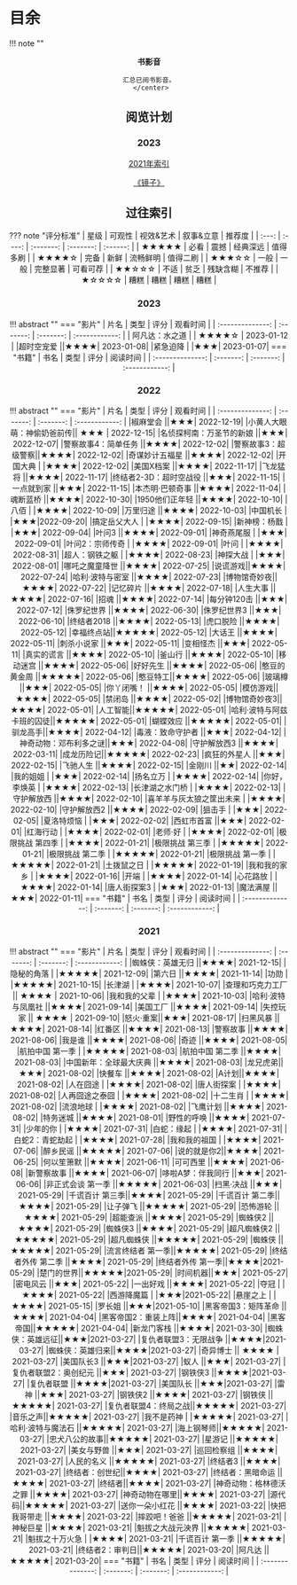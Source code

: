 # 目余



!!! note ""
    <center><b>书影音</b>
    
    汇总已阅书影音。
     </center>

## 阅览计划

### 2023

[2021年索引](../view/index.md#2021)

[《镜子》](../view/liucx.md#3)

## 过往索引
??? note "评分标准"
    | 星级  | 可观性 | 视效&艺术 | 叙事&立意 |  推荐度  |
    | :---: | :----: | :-------: | :-------: | :------: |
    | ★★★★★ |  必看  |   震撼    | 经典深远  | 值得多刷 |
    | ★★★★☆ |  完备  |   新鲜    | 流畅鲜明  | 值得二刷 |
    | ★★★☆☆ |  一般  |   一般    | 完整显著  | 可看可荐 |
    | ★★☆☆☆ |  不适  |   贫乏    | 残缺含糊  |  不推荐  |
    | ★☆☆☆☆ |  糟糕  |   糟糕    |   糟糕    |   糟糕   |
    
### 2023

!!! abstract ""
    === "影片"
    | 片名 | 类型 | 评分 | 观看时间 |
    | :--------------: | :-------: | :-------: | :------------: |
    | 阿凡达：水之道 | | ★★★★☆ | 2023-01-12 |
    |超时空宠爱 ||★★★★| 2023-01-08|
    |紧急迫降 | |★★★|   2023-01-07|
    === "书籍"
    | 书名 | 类型 | 评分 | 阅读时间 |
    | :--------------: | :-------: | :-------: | :------------: |
    
### 2022

!!! abstract ""
    === "影片"
    | 片名 | 类型 | 评分 | 观看时间 |
    | :--------------: | :-------: | :-------: | :------------: |
    |椒麻堂会   ||★★★| 2022-12-19|
    |小黄人大眼萌：神偷奶爸前传|| ★★★ |    2022-12-15|
    |名侦探柯南：万圣节的新娘 ||★★★|  2022-12-07|
    |警察故事4：简单任务 ||★★★★|  2022-12-02|
    |警察故事3：超级警察||★★★★|  2022-12-02|
    |奇谋妙计五福星 ||★★★★| 2022-12-02|
    |开国大典 |  |★★★★|  2022-12-02|
    |美国X档案 ||★★★★|    2022-11-17|
    |飞龙猛将 ||★★★★|  2022-11-17|
    |终结者2-3D：超时空战役 ||★★★|   2022-11-15|
    |一点就到家 ||★★★|    2022-11-15|
    |本杰明·巴顿奇事 ||★★★★|  2022-11-04|
    |魂断蓝桥 ||★★★★|  2022-10-30|
    |1950他们正年轻 ||★★★★|    2022-10-10|
    |八佰 |  |★★★★|  2022-10-09|
    |万里归途 ||★★★★|    2022-10-03|
    |中国机长 |    |★★★|2022-09-20|
    |搞定岳父大人 | |★★★★|   2022-09-15|
    |新神榜：杨戬 |  |★★★|  2022-09-04|
    |叶问3 ||★★★★|    2022-09-01|
    |神奇燕尾服  | |★★★|   2022-09-01|
    |叶问2：宗师传奇 | |★★★★|   2022-09-01|
    |叶问  |  |★★★★|  2022-08-31|
    |超人：钢铁之躯  | |★★★★|   2022-08-23|
    |神探大战 |   |★★★| 2022-08-01|
    |哪吒之魔童降世 ||★★★★|    2022-07-25|
    |说谎游戏||★★★★| 2022-07-24|
    |哈利·波特与密室 ||★★★★|    2022-07-23|
    |博物馆奇妙夜||★★★★|   2022-07-22|
    |记忆碎片 ||★★★★|    2022-07-18|
    |人生大事 ||★★★★|  2022-07-16|
    |招魂 ||★★★★|  2022-07-14|
    |每分钟120击 ||★★★|   2022-07-12|
    |侏罗纪世界 ||★★★★|  2022-06-30|
    |侏罗纪世界3 ||★★★|    2022-06-10|
    |终结者2018 ||★★★★|    2022-05-13|
    |虎口脱险 ||★★★★|   2022-05-12|
    |幸福终点站||★★★★★|   2022-05-12|
    |大话王 ||★★★★|  2022-05-11|
    |刺杀小说家 ||★★★|    2022-05-11|
    |变相怪杰 ||★★★|   2022-05-11|
    |真实的谎言 ||★★★★|    2022-05-10|
    |釜山行 ||★★★★| 2022-05-10|
    |移动迷宫 ||★★★★|    2022-05-06|
    |好好先生 ||★★★★|  2022-05-06|
    |憨豆的黄金周 ||★★★★★|    2022-05-06|
    |憨豆特工||★★★★|   2022-05-06|
    |玻璃樽 ||★★★|    2022-05-05|
    |你丫闭嘴！ ||★★★★|  2022-05-05|
    |模仿游戏||★★★★|  2022-05-05|
    |禁闭岛 ||★★★★|    2022-05-02|
    |博物馆奇妙夜3||★★★★|    2022-05-01|
    |人工智能||★★★★★|    2022-05-01|
    |哈利·波特与阿兹卡班的囚徒||★★★★★|  2022-05-01|
    |蝴蝶效应 ||★★★★★|   2022-05-01|
    |驯龙高手||★★★★|   2022-04-12|
    |毒液：致命守护者 ||★★★| 2022-04-12|
    |神奇动物：邓布利多之谜||★★★| 2022-04-08|
    |守护解放西3 ||★★★★|    2022-03-11|
    |成龙历险记||★★★★★|   2022-02-23|
    |疯狂的外星人 ||★★★|    2022-02-15|
    |飞驰人生 ||★★★★|    2022-02-15|
    |金刚川 ||★★|    2022-02-14|
    |我的姐姐 | |★★★|   2022-02-14|
    |扬名立万 | |★★★★|   2022-02-14|
    |你好，李焕英 | |★★★★|   2022-02-13|
    |长津湖之水门桥 | |★★★★|   2022-02-13|
    |守护解放西 ||★★★★|    2022-02-10|
    |喜羊羊与灰太狼之筐出未来 |  |★★★★|  2022-02-10|
    |守护解放西2 ||★★★★|    2022-02-09|
    |狙击手 | |★★★|   2022-02-05|
    |夏洛特烦恼 |   |★★★| 2022-02-02|
    |西虹市首富 ||★★★|    2022-02-01|
    |红海行动 |   |★★★★| 2022-02-01|
    |老师·好 | |★★★★|   2022-02-01|
    |极限挑战 第四季 |   |★★★★| 2022-01-21|
    |极限挑战 第三季 | |★★★★★|   2022-01-21|
    |极限挑战 第二季 | |★★★★★|   2022-01-21|
    |极限挑战 第一季 |  |★★★★★|  2022-01-21|
    |土拨鼠之日 |   |★★★★★| 2022-01-19|
    |我和我的家乡 |  |★★★★|  2022-01-16|
    |开端 |   |★★★★| 2022-01-14|
    |心花路放 |   |★★★★| 2022-01-14|
    |唐人街探案3 | |★★★|    2022-01-13|
    |魔法满屋 ||★★★|   2022-01-11|
    === "书籍"
    | 书名 | 类型 | 评分 | 阅读时间 |
    | :--------------: | :-------: | :-------: | :------------: |
    
### 2021
!!! abstract ""
    === "影片"
    | 片名 | 类型 | 评分 | 观看时间 |
    | :--------------: | :-------: | :-------: | :------------: |
    |蜘蛛侠：英雄无归 ||★★★★|    2021-12-15|
    |隐秘的角落 |  |★★★★★|  2021-12-09|
    |第六日 ||★★★★|    2021-11-14|
    |功勋 |   |★★★★★| 2021-10-15|
    |长津湖 | |★★★★|   2021-10-07|
    |查理和巧克力工厂 || ★★★★ |    2021-10-06|
    |我和我的父辈 | |★★★★|   2021-10-03|
    |哈利·波特与凤凰社 ||★★★★|    2021-09-14|
    |美国工厂 ||★★★★|   2021-09-14|
    |失控玩家 || ★★★★ |    2021-09-10|
    |怒火·重案||★★★|  2021-08-17|
    |扫黑风暴 ||★★★★|    2021-08-14|
    |红番区 ||★★★★|    2021-08-13|
    |警察故事 ||★★★★|    2021-08-06|
    |我是谁 ||★★★★|    2021-08-06|
    |奇迹 ||★★★★|    2021-08-05|
    |航拍中国 第一季 | |★★★★★| 2021-08-03|
    |航拍中国 第二季 ||★★★★|    2021-08-03|
    |中国新年：全球最大庆典 ||★★★★|   2021-08-03|
    |龙兄虎弟||★★★|  2021-08-02|
    |快餐车 ||★★★★|    2021-08-02|
    |A计划||★★★★|   2021-08-02|
    |人在囧途 |  |★★★★|  2021-08-02|
    |唐人街探案 | |★★★★|   2021-08-02|
    |人再囧途之泰囧 |   |★★★★| 2021-08-02|
    |十二生肖 | |★★★★|   2021-08-02|
    |流浪地球 |  |★★★★|  2021-08-02|
    |飞鹰计划 ||★★★★|    2021-08-02|
    |特务迷城 ||★★★★|  2021-08-01|
    |野性的呼唤 ||★★★★|    2021-07-31|
    |少年的你 |  |★★★★|  2021-07-31|
    |白蛇：缘起 |   |★★★★| 2021-07-31|
    |白蛇2：青蛇劫起 |  |★★★★|  2021-07-28|
    |我和我的祖国 |  |★★★★|  2021-07-06|
    |醉乡民谣 ||★★★★★|  2021-07-06|
    |说的就是你2||★★★★|   2021-06-25|
    |何以笙箫默   ||★★★★| 2021-06-11|
    |可可西里 ||★★★★|    2021-06-08|
    |新警察故事 ||★★★★|    2021-06-07|
    |哆啦A梦：伴我同行 ||★★★|    2021-06-06|
    |非正式会谈 第一季 ||★★★★★|    2021-06-03|
    |扫黑·决战 ||★★★|    2021-05-29|
    |千谎百计 第三季||★★★★|   2021-05-29|
    |千谎百计 第二季||★★★★|   2021-05-29|
    |让子弹飞 ||★★★★★| 2021-05-29|
    |恐怖游轮  ||★★★★|    2021-05-29|
    |超能查派 ||★★★★|    2021-05-29|
    |蜘蛛侠2 ||★★★★|    2021-05-29|
    |蜘蛛侠3 ||★★★★|    2021-05-29|
    |超凡蜘蛛侠2 ||★★★★★|   2021-05-29|
    |超凡蜘蛛侠 ||★★★★★|   2021-05-29|
    |蜘蛛侠 ||★★★★★|   2021-05-29|
    |流言终结者 第一季||★★★★★|   2021-05-29|
    |终结者外传 第二季 ||★★★★|    2021-05-29|
    |终结者外传 第一季||★★★★|2021-05-29|
    |楚门的世界||★★★★★|2021-05-29|
    |时间机器||★★★|    2021-05-27|
    |密电风云 ||★★★|   2021-05-22|
    |一出好戏 ||★★★★|    2021-05-22|
    |夺冠 |   |★★★★| 2021-05-22|
    |西游降魔篇 |    |★★★|2021-05-22|
    |悬崖之上 | |★★★★|   2021-05-15|
    |罗长姐    ||★★★|2021-05-10|
    |黑客帝国3：矩阵革命 ||★★★★|    2021-04-04|
    |黑客帝国2：重装上阵||★★★★|    2021-04-04|
    |黑客帝国||★★★★★|    2021-04-04|
    |新龙门客栈  ||★★★★|    2021-03-30|
    |蜘蛛侠：英雄远征||★★★|2021-03-27|
    |复仇者联盟3：无限战争 ||★★★★|2021-03-27|
    |蜘蛛侠：英雄归来||★★★★|2021-03-27|
    |奇异博士 || ★★★★ | 2021-03-27|
    |美国队长3 ||★★★|2021-03-27|
    |蚁人 ||★★★| 2021-03-27|
    |复仇者联盟2：奥创纪元 ||★★★| 2021-03-27|
    |钢铁侠3 ||★★★★|2021-03-27|
    |复仇者联盟 ||★★★★|2021-03-27|
    |美国队长 ||★★★|2021-03-27|
    |雷神 ||★★★| 2021-03-27|
    |钢铁侠2 ||★★★★| 2021-03-27|
    |钢铁侠 ||★★★★★|    2021-03-27|
    |复仇者联盟4：终局之战||★★★★★|  2021-03-27|
    |音乐之声||★★★★★|    2021-03-27|
    |我不是药神 | |★★★★★|   2021-03-27|
    |哈利·波特与魔法石 ||★★★★★|    2021-03-27|
    |海上钢琴师||★★★★★|   2021-03-27|
    |忠犬八公的故事||★★★★★|  2021-03-27|
    |星游记 ||★★★★★|    2021-03-27|
    |美女与野兽 ||★★★|    2021-03-27|
    |巡回检察组 ||★★★★|    2021-03-27|
    |人民的名义 ||★★★★★|    2021-03-27|
    |终结者3 ||★★★★|    2021-03-27|
    |终结者：创世纪||★★★★|  2021-03-27|
    |终结者：黑暗命运 ||★★★★|  2021-03-27|
    |终结者||★★★★|    2021-03-27|
    |神奇动物：格林德沃之罪 ||★★★★|    2021-03-27|
    |神奇动物在哪里||★★★★|   2021-03-27|
    |源代码||★★★★★| 2021-03-27|
    |送你一朵小红花 ||★★★★|    2021-03-22|
    |快把我哥带走 ||★★★★|    2021-03-22|
    |摔跤吧！爸爸 ||★★★★★|    2021-03-21|
    |神秘巨星 ||★★★★|    2021-03-21|
    |魁拔之大战元泱界 ||★★★★★|    2021-03-21|
    |魁拔之十万火急 | |★★★★|   2021-03-21|
    |千谎百计 第一季 ||★★★★★|   2021-03-21|
    |终结者2：审判日||★★★★★|    2021-03-20|
    |阿凡达 ||★★★★★|    2021-03-20|
    === "书籍"
    | 书名 | 类型 | 评分 | 阅读时间 |
    | :--------------: | :-------: | :-------: | :------------: |